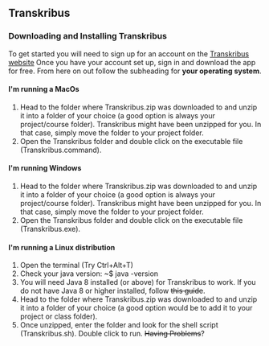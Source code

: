 ## Transkribus
### Downloading and Installing Transkribus
To get started you will need to sign up for an account on the [Transkribus website](https://transkribus.eu/Transkribus/)
Once you have your account set up, sign in and download the app for free. From here on out follow the subheading for **your operating system**.

#### I'm running a MacOs
1. Head to the folder where Transkribus.zip was downloaded to and unzip it into a folder of your choice (a good option is always your project/course folder). Transkribus might have been unzipped for you. In that case, simply move the folder to your project folder.
2. Open the Transkribus folder and double click on the executable file (Transkribus.command).

#### I'm running Windows
1. Head to the folder where Transkribus.zip was downloaded to and unzip it into a folder of your choice (a good option is always your project/course folder). Transkribus might have been unzipped for you. In that case, simply move the folder to your project folder.
2. Open the Transkribus folder and double click on the executable file (Transkribus.exe).

#### I'm running a Linux distribution
1. Open the terminal (Try Ctrl+Alt+T)
2. Check your java version:
	~$ java -version
3. You will need Java 8 installed (or above) for Transkribus to work. If you do not have Java 8 or higher installed, follow ~~this guide~~.
4. Head to the folder where Transkribus.zip was downloaded to and unzip it into a folder of your choice (a good option would be to add it to your project or class folder).
5. Once unzipped, enter the folder and look for the shell script (Transkribus.sh). Double click to run. ~~Having Problems~~?
